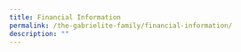 ```yaml
---
title: Financial Information
permalink: /the-gabrielite-family/financial-information/
description: ""
---
```

